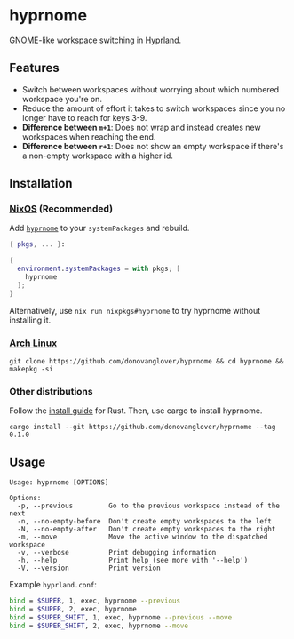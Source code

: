 # hyprnome

[GNOME](https://www.gnome.org/)-like workspace switching in [Hyprland](https://hyprland.org/).

## Features

- Switch between workspaces without worrying about which numbered workspace you're on.
- Reduce the amount of effort it takes to switch workspaces since you no longer have to reach for keys 3-9.
- **Difference between `m+1`**: Does not wrap and instead creates new workspaces when reaching the end.
- **Difference between `r+1`**: Does not show an empty workspace if there's a non-empty workspace with a higher id.

## Installation

### [NixOS](https://nixos.wiki/wiki/Overview_of_the_NixOS_Linux_distribution) (Recommended)

Add [`hyprnome`](https://search.nixos.org/packages?channel=unstable&query=hyprnome) to your `systemPackages` and rebuild.

```nix
{ pkgs, ... }:

{
  environment.systemPackages = with pkgs; [
    hyprnome
  ];
}
```

Alternatively, use `nix run nixpkgs#hyprnome` to try hyprnome without installing it.

### [Arch Linux](https://archlinux.org/)

```fish
git clone https://github.com/donovanglover/hyprnome && cd hyprnome && makepkg -si
```

### Other distributions

Follow the [install guide](https://www.rust-lang.org/tools/install) for Rust. Then, use cargo to install hyprnome.

```fish
cargo install --git https://github.com/donovanglover/hyprnome --tag 0.1.0
```

## Usage

```man
Usage: hyprnome [OPTIONS]

Options:
  -p, --previous         Go to the previous workspace instead of the next
  -n, --no-empty-before  Don't create empty workspaces to the left
  -N, --no-empty-after   Don't create empty workspaces to the right
  -m, --move             Move the active window to the dispatched workspace
  -v, --verbose          Print debugging information
  -h, --help             Print help (see more with '--help')
  -V, --version          Print version
```

Example `hyprland.conf`:

```bash
bind = $SUPER, 1, exec, hyprnome --previous
bind = $SUPER, 2, exec, hyprnome
bind = $SUPER_SHIFT, 1, exec, hyprnome --previous --move
bind = $SUPER_SHIFT, 2, exec, hyprnome --move
```
